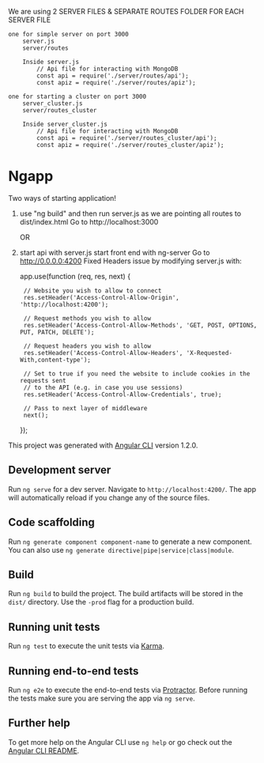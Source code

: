 We are using 2 SERVER FILES 
& SEPARATE ROUTES FOLDER FOR EACH SERVER FILE

	one for simple server on port 3000
		server.js
		server/routes

		Inside server.js
			// Api file for interacting with MongoDB
			const api = require('./server/routes/api');
			const apiz = require('./server/routes/apiz');
		
	one for starting a cluster on port 3000 
		server_cluster.js
		server/routes_cluster

		Inside server_cluster.js
			// Api file for interacting with MongoDB
			const api = require('./server/routes_cluster/api');
			const apiz = require('./server/routes_cluster/apiz');









# Ngapp
Two ways of starting application!

1) 	use "ng build" and then run server.js 
	as we are pointing all routes to dist/index.html
	Go to http://localhost:3000


	OR


2) start api with server.js
   start front end with ng-server
   Go to http://0.0.0.0:4200
   Fixed Headers issue by modifying server.js with: 

   	app.use(function (req, res, next) {

	    // Website you wish to allow to connect
	    res.setHeader('Access-Control-Allow-Origin', 'http://localhost:4200');

	    // Request methods you wish to allow
	    res.setHeader('Access-Control-Allow-Methods', 'GET, POST, OPTIONS, PUT, PATCH, DELETE');

	    // Request headers you wish to allow
	    res.setHeader('Access-Control-Allow-Headers', 'X-Requested-With,content-type');

	    // Set to true if you need the website to include cookies in the requests sent
	    // to the API (e.g. in case you use sessions)
	    res.setHeader('Access-Control-Allow-Credentials', true);

	    // Pass to next layer of middleware
	    next();
	});








This project was generated with [Angular CLI](https://github.com/angular/angular-cli) version 1.2.0.

## Development server

Run `ng serve` for a dev server. Navigate to `http://localhost:4200/`. The app will automatically reload if you change any of the source files.

## Code scaffolding

Run `ng generate component component-name` to generate a new component. You can also use `ng generate directive|pipe|service|class|module`.

## Build

Run `ng build` to build the project. The build artifacts will be stored in the `dist/` directory. Use the `-prod` flag for a production build.

## Running unit tests

Run `ng test` to execute the unit tests via [Karma](https://karma-runner.github.io).

## Running end-to-end tests

Run `ng e2e` to execute the end-to-end tests via [Protractor](http://www.protractortest.org/).
Before running the tests make sure you are serving the app via `ng serve`.

## Further help

To get more help on the Angular CLI use `ng help` or go check out the [Angular CLI README](https://github.com/angular/angular-cli/blob/master/README.md).
